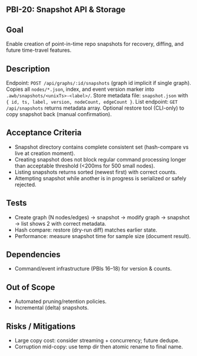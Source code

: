 ## PBI-20: Snapshot API & Storage

Goal
----
Enable creation of point-in-time repo snapshots for recovery, diffing, and future time-travel features.

Description
-----------
Endpoint: `POST /api/graphs/:id/snapshots` (graph id implicit if single graph). Copies all `nodes/*.json`, index, and event version marker into `.awb/snapshots/<unixTs>-<label>/`.
Store metadata file: `snapshot.json` with `{ id, ts, label, version, nodeCount, edgeCount }`.
List endpoint: `GET /api/snapshots` returns metadata array.
Optional restore tool (CLI-only) to copy snapshot back (manual confirmation).

Acceptance Criteria
-------------------
- Snapshot directory contains complete consistent set (hash-compare vs live at creation moment).
- Creating snapshot does not block regular command processing longer than acceptable threshold (<200ms for 500 small nodes).
- Listing snapshots returns sorted (newest first) with correct counts.
- Attempting snapshot while another is in progress is serialized or safely rejected.

Tests
-----
- Create graph (N nodes/edges) → snapshot → modify graph → snapshot → list shows 2 with correct metadata.
- Hash compare: restore (dry-run diff) matches earlier state.
- Performance: measure snapshot time for sample size (document result).

Dependencies
------------
- Command/event infrastructure (PBIs 16–18) for version & counts.

Out of Scope
------------
- Automated pruning/retention policies.
- Incremental (delta) snapshots.

Risks / Mitigations
-------------------
- Large copy cost: consider streaming + concurrency; future dedupe.
- Corruption mid-copy: use temp dir then atomic rename to final name.
